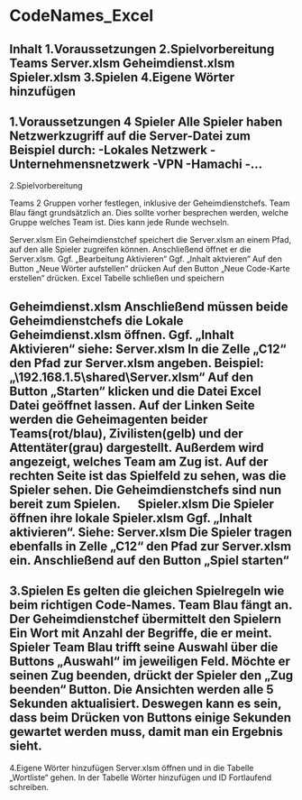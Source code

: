 # CodeNames_Excel
Inhalt
1.Voraussetzungen
2.Spielvorbereitung
	Teams
	Server.xlsm
	Geheimdienst.xlsm
	Spieler.xlsm
3.Spielen
4.Eigene Wörter hinzufügen
---------------------------------------------------------------------------------
1.Voraussetzungen
4 Spieler
Alle Spieler haben Netzwerkzugriff auf die Server-Datei zum Beispiel durch:
-Lokales Netzwerk
-Unternehmensnetzwerk
-VPN
-Hamachi
-…
---------------------------------------------------------------------------------
2.Spielvorbereitung

Teams
2 Gruppen vorher festlegen, inklusive der Geheimdienstchefs. Team Blau fängt grundsätzlich an. Dies sollte vorher besprechen werden, welche Gruppe welches Team ist. Dies kann jede Runde wechseln.

Server.xlsm
Ein Geheimdienstchef speichert die Server.xlsm an einem Pfad, auf den alle Spieler zugreifen können. Anschließend öffnet er die Server.xlsm.
Ggf. „Bearbeitung Aktivieren“
Ggf. „Inhalt aktvieren“
Auf den Button „Neue Wörter aufstellen“ drücken
Auf den Button „Neue Code-Karte erstellen“ drücken. 
Excel Tabelle schließen und speichern

Geheimdienst.xlsm
Anschließend müssen beide Geheimdienstchefs die Lokale Geheimdienst.xlsm öffnen.
Ggf. „Inhalt Aktivieren“ siehe: Server.xlsm
In die Zelle „C12“ den Pfad zur Server.xlsm angeben. 
Beispiel: „\\192.168.1.5\shared\Server.xlsm“
Auf den Button „Starten“ klicken und die Datei Excel Datei geöffnet lassen. Auf der Linken Seite werden die Geheimagenten beider Teams(rot/blau), Zivilisten(gelb) und der Attentäter(grau) dargestellt. Außerdem wird angezeigt, welches Team am Zug ist. Auf der rechten Seite ist das Spielfeld zu sehen, was die Spieler sehen.
Die Geheimdienstchefs sind nun bereit zum Spielen.
 
Spieler.xlsm
Die Spieler öffnen ihre lokale Spieler.xlsm
Ggf. „Inhalt aktivieren“. Siehe: Server.xlsm
Die Spieler tragen ebenfalls in Zelle „C12“ den Pfad zur Server.xlsm ein.
Anschließend auf den Button „Spiel starten“
---------------------------------------------------------------------------------

3.Spielen
Es gelten die gleichen Spielregeln wie beim richtigen Code-Names.
Team Blau fängt an. Der Geheimdienstchef übermittelt den Spielern Ein Wort mit Anzahl der Begriffe, die er meint. 
Spieler Team Blau trifft seine Auswahl über die Buttons „Auswahl“ im jeweiligen Feld. Möchte er seinen Zug beenden, drückt der Spieler den „Zug beenden“ Button.
Die Ansichten werden alle 5 Sekunden aktualisiert. Deswegen kann es sein, dass beim Drücken von Buttons einige Sekunden gewartet werden muss, damit man ein Ergebnis sieht.
---------------------------------------------------------------------------------

4.Eigene Wörter hinzufügen
Server.xlsm öffnen und in die Tabelle „Wortliste“ gehen. In der Tabelle Wörter hinzufügen und ID Fortlaufend schreiben.
